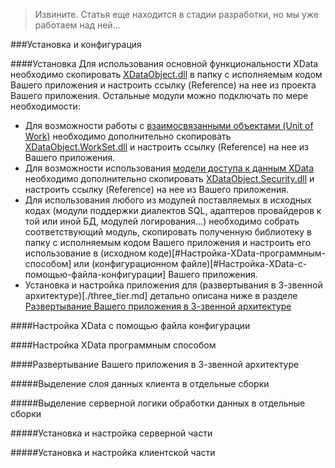 >Извините. Статья еще находится в стадии разработки, но мы уже работаем над ней...

###Установка и конфигурация

####Установка
Для использования основной функциональности XData необходимо скопировать [XDataObject.dll](../../bin/) в папку с исполняемым кодом Вашего приложения и настроить ссылку (Reference) на нее из проекта Вашего приложения. Остальные модули можно подключать по мере необходимости:
- Для возможности работы с [взаимосвязанными объектами (Unit of Work)](./work_set.md) необходимо дополнительно скопировать [XDataObject.WorkSet.dll](../../bin/) и настроить ссылку (Reference) на нее из Вашего приложения.
- Для возможности использования [модели доступа к данным XData](./data_access.md) необходимо дополнительно скопировать [XDataObject.Security.dll](../../bin/) и настроить ссылку (Reference) на нее из Вашего приложения.
- Для использования любого из модулей поставляемых в исходных кодах (модули поддержки диалектов SQL, адаптеров провайдеров к той или иной БД, модулей логирования...) необходимо собрать соответствующий модуль, скопировать полученную библиотеку в папку с исполняемым кодом Вашего приложения и настроить его использование в (исходном коде)[#Настройка-XData-программным-способом] или (конфигурационном файле)[#Настройка-XData-с-помощью-файла-конфигурации] Вашего приложения.
- Установка и настройка приложения для (развертывания в 3-звенной архитектуре)[./three_tier.md] детально описана ниже в разделе [Развертывание Вашего приложения в 3-звенной архитектуре]()

####Настройка XData с помощью файла конфигурации

####Настройка XData программным способом

####Развертывание Вашего приложения в 3-звенной архитектуре

#####Выделение слоя данных клиента в отдельные сборки

#####Выделение серверной логики обработки данных в отдельные сборки

#####Установка и настройка серверной части

#####Установка и настройка клиентской части
